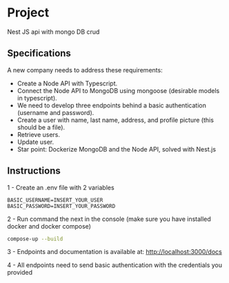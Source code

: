# Project

Nest JS api with mongo DB crud

## Specifications

A new company needs to address these requirements:

- Create a Node API with Typescript.
- Connect the Node API to MongoDB using mongoose (desirable models in typescript).
- We need to develop three endpoints behind a basic authentication (username and password).
- Create a user with name, last name, address, and profile picture (this should be a file).
- Retrieve users.
- Update user.
- Star point: Dockerize MongoDB and the Node API, solved with Nest.js

## Instructions

1 -  Create an .env file with 2 variables

``` text
BASIC_USERNAME=INSERT_YOUR_USER
BASIC_PASSWORD=INSERT_YOUR_PASSWORD
```

2 - Run command the next in the console (make sure you have installed docker and docker compose)

``` bash
compose-up --build
```

3 - Endpoints and documentation is available at: <http://localhost:3000/docs>

4 - All endpoints need to send basic authentication with the credentials you provided
